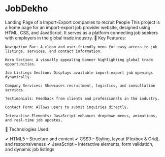# JobDekho
Landing Page of a Import-Export companies to recruit People
This project is a home page for an import-export job provider website, designed using HTML, CSS, and JavaScript. It serves as a platform connecting job seekers with employers in the global trade industry.
🔹 Key Features:

    Navigation Bar: A clean and user-friendly menu for easy access to job listings, services, and contact information.

    Hero Section: A visually appealing banner highlighting global trade opportunities.

    Job Listings Section: Displays available import-export job openings dynamically.

    Company Services: Showcases recruitment, logistics, and consultation services.

    Testimonials: Feedback from clients and professionals in the industry.

    Contact Form: Allows users to submit inquiries directly.

    Interactive Elements: JavaScript enhances dropdown menus, animations, and real-time job updates.

🔧 Technologies Used:

✔ HTML5 – Structure and content
✔ CSS3 – Styling, layout (Flexbox & Grid), and responsiveness
✔ JavaScript – Interactive elements, form validation, and dynamic job listings

